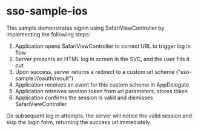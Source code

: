# sso-sample-ios

This sample demonstrates signin using SafariViewController by implementing the following steps:

1. Application opens SafariViewController to correct URL to trigger log in flow
2. Server presents an HTML log in screen in the SVC, and the user fills it out
3. Upon success, server returns a redirect to a custom url scheme ("sso-sample://oauth/result")
4. Application receives an event for this custom scheme in AppDelegate
5. Application retreives session token from url parameters, stores token
6. Application confirms the session is valid and dismisses SafariViewController

On subsequent log in attempts, the server will notice the valid session and skip the login form, returning the success url immediately.
